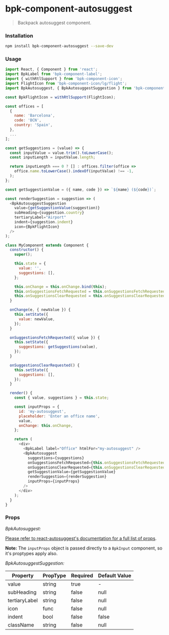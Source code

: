 # bpk-component-autosuggest

> Backpack autosuggest component.

### Installation

```sh
npm install bpk-component-autosuggest --save-dev
```

### Usage

```js
import React, { Component } from 'react';
import BpkLabel from 'bpk-component-label';
import { withRtlSupport } from 'bpk-component-icon';
import FlightIcon from 'bpk-component-icon/lg/flight';
import BpkAutosuggest, { BpkAutosuggestSuggestion } from 'bpk-component-autosuggest';

const BpkFlightIcon = withRtlSupport(FlightIcon);

const offices = [
  {
    name: 'Barcelona',
    code: 'BCN',
    country: 'Spain',
  },
  ...
];

const getSuggestions = (value) => {
  const inputValue = value.trim().toLowerCase();
  const inputLength = inputValue.length;

  return inputLength === 0 ? [] : offices.filter(office =>
    office.name.toLowerCase().indexOf(inputValue) !== -1,
  );
};

const getSuggestionValue = ({ name, code }) => `${name} (${code})`;

const renderSuggestion = suggestion => (
  <BpkAutosuggestSuggestion
    value={getSuggestionValue(suggestion)}
    subHeading={suggestion.country}
    tertiaryLabel="Airport"
    indent={suggestion.indent}
    icon={BpkFlightIcon}
  />
);

class MyComponent extends Component {
  constructor() {
    super();

    this.state = {
      value: '',
      suggestions: [],
    };

    this.onChange = this.onChange.bind(this);
    this.onSuggestionsFetchRequested = this.onSuggestionsFetchRequested.bind(this);
    this.onSuggestionsClearRequested = this.onSuggestionsClearRequested.bind(this);
  }

  onChange(e, { newValue }) {
    this.setState({
      value: newValue,
    });
  }

  onSuggestionsFetchRequested({ value }) {
    this.setState({
      suggestions: getSuggestions(value),
    });
  }

  onSuggestionsClearRequested() {
    this.setState({
      suggestions: [],
    });
  }

  render() {
    const { value, suggestions } = this.state;

    const inputProps = {
      id: 'my-autosuggest',
      placeholder: 'Enter an office name',
      value,
      onChange: this.onChange,
    };

    return (
      <div>
        <BpkLabel label="Office" htmlFor="my-autosuggest" />
        <BpkAutosuggest
          suggestions={suggestions}
          onSuggestionsFetchRequested={this.onSuggestionsFetchRequested}
          onSuggestionsClearRequested={this.onSuggestionsClearRequested}
          getSuggestionValue={getSuggestionValue}
          renderSuggestion={renderSuggestion}
          inputProps={inputProps}
        />
      </div>
    );
  }
}
```

### Props

*BpkAutosuggest:*

[Please refer to react-autosuggest's documentation for a full list of props](https://github.com/moroshko/react-autosuggest#props).

**Note:** The `inputProps` object is passed directly to a `BpkInput` component, so it's proptypes apply also.

*BpkAutosuggestSuggestion:*

| Property          | PropType             | Required | Default Value |
| ----------------- | -------------------- | -------- | ------------- |
| value             | string               | true     | -             |
| subHeading        | string               | false    | null          |
| tertiaryLabel     | string               | false    | null          |
| icon              | func                 | false    | null          |
| indent            | bool                 | false    | false         |
| className         | string               | false    | null          |
